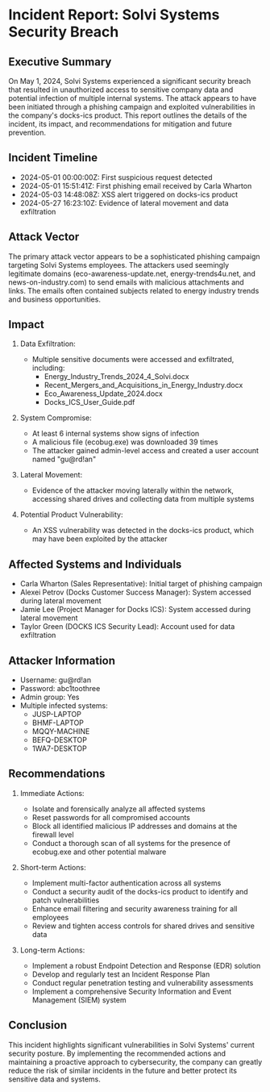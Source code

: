 # Incident Report: Solvi Systems Security Breach

## Executive Summary

On May 1, 2024, Solvi Systems experienced a significant security breach that resulted in unauthorized access to sensitive company data and potential infection of multiple internal systems. The attack appears to have been initiated through a phishing campaign and exploited vulnerabilities in the company's docks-ics product. This report outlines the details of the incident, its impact, and recommendations for mitigation and future prevention.

## Incident Timeline

- 2024-05-01 00:00:00Z: First suspicious request detected
- 2024-05-01 15:51:41Z: First phishing email received by Carla Wharton
- 2024-05-03 14:48:08Z: XSS alert triggered on docks-ics product
- 2024-05-27 16:23:10Z: Evidence of lateral movement and data exfiltration

## Attack Vector

The primary attack vector appears to be a sophisticated phishing campaign targeting Solvi Systems employees. The attackers used seemingly legitimate domains (eco-awareness-update.net, energy-trends4u.net, and news-on-industry.com) to send emails with malicious attachments and links. The emails often contained subjects related to energy industry trends and business opportunities.

## Impact

1. Data Exfiltration:
   - Multiple sensitive documents were accessed and exfiltrated, including:
     - Energy_Industry_Trends_2024_4_Solvi.docx
     - Recent_Mergers_and_Acquisitions_in_Energy_Industry.docx
     - Eco_Awareness_Update_2024.docx
     - Docks_ICS_User_Guide.pdf

2. System Compromise:
   - At least 6 internal systems show signs of infection
   - A malicious file (ecobug.exe) was downloaded 39 times
   - The attacker gained admin-level access and created a user account named "gu@rd!an"

3. Lateral Movement:
   - Evidence of the attacker moving laterally within the network, accessing shared drives and collecting data from multiple systems

4. Potential Product Vulnerability:
   - An XSS vulnerability was detected in the docks-ics product, which may have been exploited by the attacker

## Affected Systems and Individuals

- Carla Wharton (Sales Representative): Initial target of phishing campaign
- Alexei Petrov (Docks Customer Success Manager): System accessed during lateral movement
- Jamie Lee (Project Manager for Docks ICS): System accessed during lateral movement
- Taylor Green (DOCKS ICS Security Lead): Account used for data exfiltration

## Attacker Information

- Username: gu@rd!an
- Password: abc1toothree
- Admin group: Yes
- Multiple infected systems:
  - JUSP-LAPTOP
  - BHMF-LAPTOP
  - MQQY-MACHINE
  - BEFQ-DESKTOP
  - 1WA7-DESKTOP

## Recommendations

1. Immediate Actions:
   - Isolate and forensically analyze all affected systems
   - Reset passwords for all compromised accounts
   - Block all identified malicious IP addresses and domains at the firewall level
   - Conduct a thorough scan of all systems for the presence of ecobug.exe and other potential malware

2. Short-term Actions:
   - Implement multi-factor authentication across all systems
   - Conduct a security audit of the docks-ics product to identify and patch vulnerabilities
   - Enhance email filtering and security awareness training for all employees
   - Review and tighten access controls for shared drives and sensitive data

3. Long-term Actions:
   - Implement a robust Endpoint Detection and Response (EDR) solution
   - Develop and regularly test an Incident Response Plan
   - Conduct regular penetration testing and vulnerability assessments
   - Implement a comprehensive Security Information and Event Management (SIEM) system

## Conclusion

This incident highlights significant vulnerabilities in Solvi Systems' current security posture. By implementing the recommended actions and maintaining a proactive approach to cybersecurity, the company can greatly reduce the risk of similar incidents in the future and better protect its sensitive data and systems.
